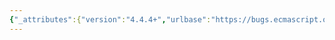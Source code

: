 ```yaml
---
{"_attributes":{"version":"4.4.4+","urlbase":"https://bugs.ecmascript.org/","maintainer":"dherman@mozilla.com"},"bug":{"bug_id":2969,"creation_ts":"2014-06-02 13:09:00 -0700","short_desc":"9.2.13: \"enviornment\"","delta_ts":"2014-07-26 00:32:13 -0700","product":"Draft for 6th Edition","component":"editorial issue","version":"Rev 25: May 22, 2014 Draft","rep_platform":"All","op_sys":"All","bug_status":"RESOLVED","resolution":"FIXED","priority":"Normal","bug_severity":"minor","everconfirmed":true,"reporter":{"uid":"jmdyck","name":"Michael Dyck"},"assigned_to":{"uid":"allen","name":"Allen Wirfs-Brock"},"long_desc":[{"commentid":8840,"comment_count":0,"who":{"uid":"jmdyck","name":"Michael Dyck"},"bug_when":"2014-06-02 13:09:47 -0700","thetext":"In 9.2.13 \"FunctionDeclarationInstantiation(...) Abstract Operation\",\nstep 28.a says:\n    NOTE A separate enviornment record is needed ...\n\ns|enviornment|environment|\n\n(leftover from Bug 2798)"},{"commentid":8884,"comment_count":1,"who":{"uid":"allen","name":"Allen Wirfs-Brock"},"bug_when":"2014-06-11 16:01:23 -0700","thetext":"fixed in rev26 editor's draft"},{"commentid":9388,"comment_count":2,"who":{"uid":"allen","name":"Allen Wirfs-Brock"},"bug_when":"2014-07-19 18:36:14 -0700","thetext":"fixed in rev26"},{"commentid":9571,"comment_count":3,"who":{"uid":"jmdyck","name":"Michael Dyck"},"bug_when":"2014-07-26 00:32:13 -0700","thetext":"confirmed fixed"}]}}
---
```

